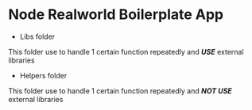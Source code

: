 # Node Realworld Boilerplate App

- Libs folder

This folder use to handle 1 certain function repeatedly and _**USE**_ external libraries

- Helpers folder

This folder use to handle 1 certain function repeatedly and _**NOT USE**_ external libraries
